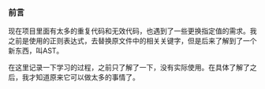 ### 前言

现在项目里面有太多的重复代码和无效代码，也遇到了一些更换指定值的需求。我之前是使用的正则表达式，去替换原文件中的相关关键字，但是后来了解到了一个新东西，叫AST。

在这里记录一下学习的过程，之前只了解了一下，没有实际使用。在具体了解了之后，我才知道原来它可以做太多的事情了。



